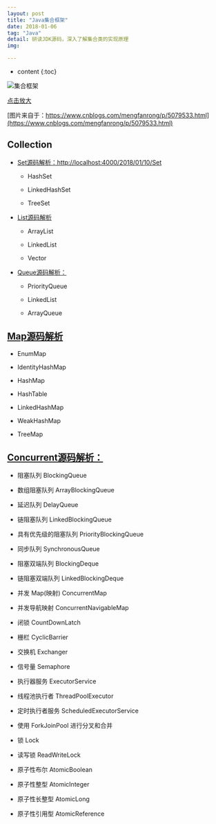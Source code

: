 ```yaml
---
layout: post
title: "Java集合框架"
date: 2018-01-06
tag: "Java"
detail: 研读JDK源码，深入了解集合类的实现原理
img: 

---
```


* content
{:toc}



![集合框架](http://img.blog.csdn.net/20140727005415750)

[点击放大](http://img.blog.csdn.net/20140727005415750)

[图片来自于：https://www.cnblogs.com/mengfanrong/p/5079533.html](https://www.cnblogs.com/mengfanrong/p/5079533.html)


## Collection


* [Set源码解析：http://localhost:4000/2018/01/10/Set](http://localhost:4000/2018/01/10/Set)

	* HashSet
	
	* LinkedHashSet
	
	* TreeSet
	

* [List源码解析]()

	* ArrayList
	
	* LinkedList 
	
	* Vector

* [Queue源码解析：]()
	* PriorityQueue
	
	* LinkedList
	
	* ArrayQueue
	

## [Map源码解析]()

* EnumMap

* IdentityHashMap

* HashMap
	
* HashTable
	
* LinkedHashMap

* WeakHashMap

* TreeMap

## [Concurrent源码解析：]()

* 阻塞队列 BlockingQueue

* 数组阻塞队列 ArrayBlockingQueue

* 延迟队列 DelayQueue

* 链阻塞队列 LinkedBlockingQueue

* 具有优先级的阻塞队列 PriorityBlockingQueue

* 同步队列 SynchronousQueue

* 阻塞双端队列 BlockingDeque

* 链阻塞双端队列 LinkedBlockingDeque

* 并发 Map(映射) ConcurrentMap

* 并发导航映射 ConcurrentNavigableMap

* 闭锁 CountDownLatch

* 栅栏 CyclicBarrier

* 交换机 Exchanger

* 信号量 Semaphore

* 执行器服务 ExecutorService

* 线程池执行者 ThreadPoolExecutor

* 定时执行者服务 ScheduledExecutorService

* 使用 ForkJoinPool 进行分叉和合并

* 锁 Lock

* 读写锁 ReadWriteLock

* 原子性布尔 AtomicBoolean

* 原子性整型 AtomicInteger 

* 原子性长整型 AtomicLong

* 原子性引用型 AtomicReference